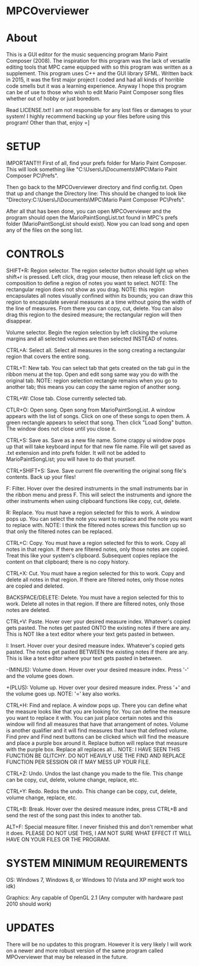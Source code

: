 # MPCOverviewer

# About
This is a GUI editor for the music sequencing program Mario Paint Composer (2008). The inspiration for this program was the lack of versatile editing tools that MPC came equipped with so this program was written as a supplement. This program uses C++ and the GUI library SFML. Written back in 2015, it was the first major project I coded and had all kinds of horrible code smells but it was a learning experience. Anyway I hope this program can be of use to those who wish to edit Mario Paint Composer song files whether out of hobby or just boredom.

Read LICENSE.txt! I am not responsible for any lost files or damages to your system! I highly recommend backing up your files before using this program! Other than that, enjoy =]

# SETUP
IMPORTANT!!! First of all, find your prefs folder for Mario Paint Composer. This will look something like "C:\Users\J\Documents\MPC\Mario Paint Composer PC\Prefs". 

Then go back to the MPCOverviewer directory and find config.txt. Open that up and change the Directory line: This should be changed to look like "Directory:C:\Users\J\Documents\MPC\Mario Paint Composer PC\Prefs". 

After all that has been done, you can open MPCOverviewer and the program should open the MarioPaintSongList.txt found in MPC's prefs folder (MarioPaintSongList should exist). Now you can load song and open any of the files on the song list. 


# CONTROLS
SHIFT+R: 
Region selector. The region selector button should light up when shift+r is pressed. Left click, drag your mouse, then release left click on the composition to define a region of notes you want to select. NOTE: The rectangular region does not show as you drag. NOTE: this region encapsulates all notes visually confined within its bounds; you can draw this region to encapsulate several measures at a time without going the width of the line of measures. From there you can copy, cut, delete. You can also drag this region to the desired measure; the rectangular region will then disappear.

Volume selector. Begin the region selection by left clicking the volume margins and all selected volumes are then selected INSTEAD of notes.

CTRL+A:
Select all. Select all measures in the song creating a rectangular region that covers the entire song.

CTRL+T:
New tab. You can select tab that gets created on the tab gui in the ribbon menu at the top. Open and edit song same way you do with the original tab. NOTE: region selection rectangle remains when you go to another tab; this means you can copy the same region of another song.

CTRL+W:
Close tab. Close currently selected tab.

CTLR+O:
Open song. Open song from MarioPaintSongList. A window appears with the list of songs. Click on one of these songs to open them. A green rectangle appears to select that song. Then click "Load Song" button. The window does not close until you close it.

CTRL+S:
Save as. Save as a new file name. Some crappy ui window pops up that will take keyboard input for that new file name. File will get saved as .txt extension and into prefs folder. It will not be added to MarioPaintSongList; you will have to do that yourself.

CTRL+SHIFT+S:
Save. Save current file overwriting the original song file's contents. Back up your files!

F:
Filter. Hover over the desired instruments in the small instruments bar in the ribbon menu and press F. This will select the instruments and ignore the other instruments when using clipboard functions like copy, cut, delete.

R:
Replace. You must have a region selected for this to work. A window pops up. You can select the note you want to replace and the note you want to replace with. NOTE: I think the filtered notes screws this function up so that only the filtered notes can be replaced.

CTRL+C:
Copy. You must have a region selected for this to work. Copy all notes in that region. If there are filtered notes, only those notes are copied. Treat this like your system's clipboard. Subsequent copies replace the content on that clipboard; there is no copy history.

CTRL+X:
Cut. You must have a region selected for this to work. Copy and delete all notes in that region. If there are filtered notes, only those notes are copied and deleted.

BACKSPACE/DELETE:
Delete. You must have a region selected for this to work. Delete all notes in that region. If there are filtered notes, only those notes are deleted. 

CTRL+V:
Paste. Hover over your desired measure index. Whatever's copied gets pasted. The notes get pasted ONTO the existing notes if there are any. This is NOT like a text editor where your text gets pasted in between.

I:
Insert. Hover over your desired measure index. Whatever's copied gets pasted. The notes get pasted BETWEEN the existing notes if there are any. This is like a text editor where your text gets pasted in between.

-(MINUS):
Volume down. Hover over your desired measure index. Press '-' and the volume goes down.

+(PLUS):
Volume up. Hover over your desired measure index. Press '+' and the volume goes up. NOTE: '=' key also works.

CTRL+H:
Find and replace. A window pops up. There you can define what the measure looks like that you are looking for. You can define the measure you want to replace it with. You can just place certain notes and this window will find all measures that have that arrangement of notes. Volume is another qualifier and it will find measures that have that defined volume. Find prev and Find next buttons can be clicked which will find the measure and place a purple box around it. Replace button will replace that measure with the purple box. Replace all replaces all... NOTE: I HAVE SEEN THIS FUNCTION BE GLITCHY. DO NOT HEAVILY USE THE FIND AND REPLACE FUNCTION PER SESSION OR IT MAY MESS UP YOUR FILE.

CTRL+Z:
Undo. Undos the last change you made to the file. This change can be copy, cut, delete, volume change, replace, etc.

CTRL+Y:
Redo. Redos the undo. This change can be copy, cut, delete, volume change, replace, etc.

CTRL+B:
Break. Hover over the desired measure index, press CTRL+B and send the rest of the song past this index to another tab.

ALT+F:
Special measure filter. I never finished this and don't remember what it does. PLEASE DO NOT USE THIS, I AM NOT SURE WHAT EFFECT IT WILL HAVE ON YOUR FILES OR THE PROGRAM.

# SYSTEM MINIMUM REQUIREMENTS
OS: Windows 7, Windows 8, or Windows 10 (Vista and XP might work too idk)

Graphics: Any capable of OpenGL 2.1 (Any computer with hardware past 2010 should work)


# UPDATES
There will be no updates to this program. However it is very likely I will work on a newer and more robust version of the same program called MPOverviewer that may be released in the future.
